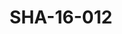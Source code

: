 ---
pid: SHA-16-012
title: SHA-16-012
language: en
original_label: 
rights: Sharhabil Ahmed
location_of_original: Sharhabil Ahmed
photographer_or_studio: 
scanned_from: photograph 10.1 by 15.1
_date: '2001'
location: Egypt, Cairo
description: Sharhabil Ahmed and his band
additional_notes: 
permission_display: 'yes'
on_server: 'no'
on_website: 'no'
permalink: /photopages/en/SHA-16-012.html
layout: photo-page
---
